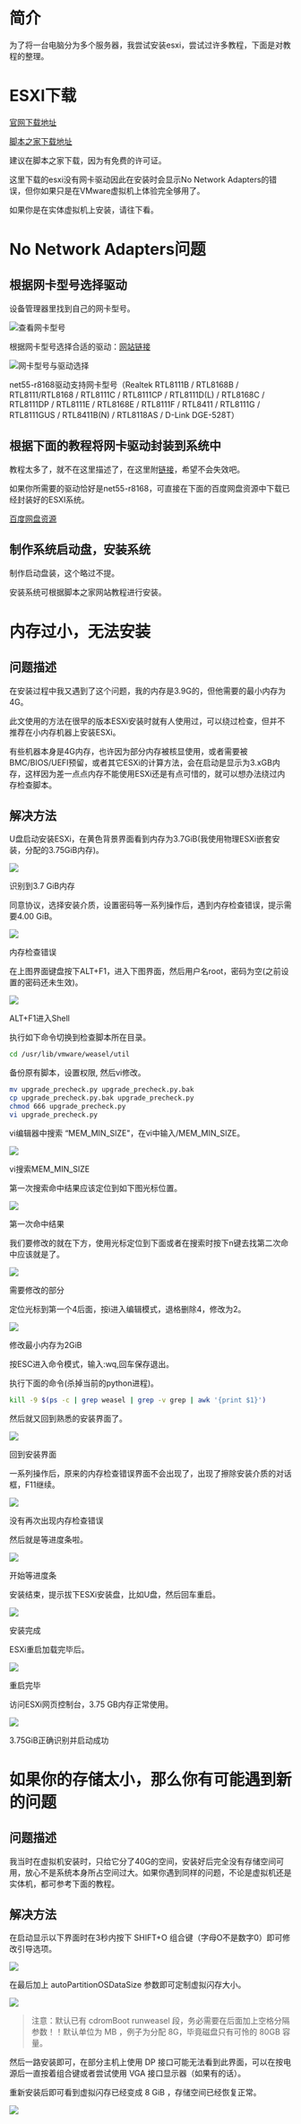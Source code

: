 # 简介

为了将一台电脑分为多个服务器，我尝试安装esxi，尝试过许多教程，下面是对教程的整理。

# ESXI下载

[官网下载地址](https://customerconnect.vmware.com/cn/downloads/info/slug/datacenter_cloud_infrastructure/vmware_vsphere/7_0)

[脚本之家下载地址](https://www.jb51.net/softjc/717737_all.html)

建议在脚本之家下载，因为有免费的许可证。

这里下载的esxi没有网卡驱动因此在安装时会显示No Network Adapters的错误，但你如果只是在VMware虚拟机上体验完全够用了。

如果你是在实体虚拟机上安装，请往下看。

# No Network Adapters问题

## 根据网卡型号选择驱动

设备管理器里找到自己的网卡型号。

![查看网卡型号](1.png)

根据网卡型号选择合适的驱动：[网站链接](https://vibsdepot.v-front.de/wiki/index.php/List_of_currently_available_ESXi_packages)

![网卡型号与驱动选择](2.png)

net55-r8168驱动支持网卡型号（Realtek RTL8111B / RTL8168B / RTL8111/RTL8168 / RTL8111C / RTL8111CP / RTL8111D(L) / RTL8168C / RTL8111DP / RTL8111E / RTL8168E / RTL8111F / RTL8411 / RTL8111G / RTL8111GUS / RTL8411B(N) / RTL8118AS / D-Link DGE-528T）

## 根据下面的教程将网卡驱动封装到系统中

教程太多了，就不在这里描述了，在这里附[链接](https://blog.whsir.com/post-4462.html)，希望不会失效吧。

如果你所需要的驱动恰好是net55-r8168，可直接在下面的百度网盘资源中下载已经封装好的ESXI系统。

[百度网盘资源](https://pan.baidu.com/s/1XuOWRG-kNes3gi2lzyX_CA?pwd=91bb)

## 制作系统启动盘，安装系统

制作启动盘装，这个略过不提。

安装系统可根据脚本之家网站教程进行安装。

# 内存过小，无法安装

## 问题描述

在安装过程中我又遇到了这个问题，我的内存是3.9G的，但他需要的最小内存为4G。

此文使用的方法在很早的版本ESXi安装时就有人使用过，可以绕过检查，但并不推荐在小内存机器上安装ESXi。

有些机器本身是4G内存，也许因为部分内存被核显使用，或者需要被BMC/BIOS/UEFI预留，或者其它ESXi的计算方法，会在启动是显示为3.xGB内存，这样因为差一点点内存不能使用ESXi还是有点可惜的，就可以想办法绕过内存检查脚本。

## 解决方法

U盘启动安装ESXi，在黄色背景界面看到内存为3.7GiB(我使用物理ESXi嵌套安装，分配的3.75GiB内存)。

![](3.png)

识别到3.7 GiB内存

同意协议，选择安装介质，设置密码等一系列操作后，遇到内存检查错误，提示需要4.00 GiB。

![](4.png)

内存检查错误

在上图界面键盘按下ALT+F1，进入下图界面，然后用户名root，密码为空(之前设置的密码还未生效)。

![](5.png)

ALT+F1进入Shell

执行如下命令切换到检查脚本所在目录。

```bash
cd /usr/lib/vmware/weasel/util
```

备份原有脚本，设置权限, 然后vi修改。

```bash
mv upgrade_precheck.py upgrade_precheck.py.bak
cp upgrade_precheck.py.bak upgrade_precheck.py
chmod 666 upgrade_precheck.py
vi upgrade_precheck.py
```

vi编辑器中搜索 “MEM_MIN_SIZE"，在vi中输入/MEM_MIN_SIZE。

![](6.png)

vi搜索MEM_MIN_SIZE

第一次搜索命中结果应该定位到如下图光标位置。

![](7.png)

第一次命中结果

我们要修改的就在下方，使用光标定位到下面或者在搜索时按下n键去找第二次命中应该就是了。

![](8.png)

需要修改的部分

定位光标到第一个4后面，按i进入编辑模式，退格删除4，修改为2。

![](9.png)

修改最小内存为2GiB

按ESC进入命令模式，输入:wq,回车保存退出。

执行下面的命令(杀掉当前的python进程)。

```bash
kill -9 $(ps -c | grep weasel | grep -v grep | awk '{print $1}')
```

然后就又回到熟悉的安装界面了。

![](10.png)

回到安装界面

一系列操作后，原来的内存检查错误界面不会出现了，出现了擦除安装介质的对话框，F11继续。

![](11.png)

没有再次出现内存检查错误

然后就是等进度条啦。

![](12.png)

开始等进度条

安装结束，提示拔下ESXi安装盘，比如U盘，然后回车重启。

![](13.png)

安装完成

ESXi重启加载完毕后。

![](14.png)

重启完毕

访问ESXi网页控制台，3.75 GB内存正常使用。

![](15.png)

3.75GiB正确识别并启动成功

# 如果你的存储太小，那么你有可能遇到新的问题

## 问题描述

我当时在虚拟机安装时，只给它分了40G的空间，安装好后完全没有存储空间可用，放心不是系统本身所占空间过大。如果你遇到同样的问题，不论是虚拟机还是实体机，都可参考下面的教程。

## 解决方法

在启动显示以下界面时在3秒内按下 SHIFT+O 组合键（字母O不是数字0）即可修改引导选项。

![](16.png)

在最后加上 autoPartitionOSDataSize 参数即可定制虚拟闪存大小。

![](17.webp)

>注意：默认已有 cdromBoot runweasel 段，务必需要在后面加上空格分隔参数！！默认单位为 MB ，例子为分配 8G，毕竟磁盘只有可怜的 80GB 容量。

然后一路安装即可，在部分主机上使用 DP 接口可能无法看到此界面，可以在按电源后一直按着组合键或者尝试使用 VGA 接口显示器（如果有的话）。

重新安装后即可看到虚拟闪存已经变成 8 GiB ，存储空间已经恢复正常。

![](18.png)